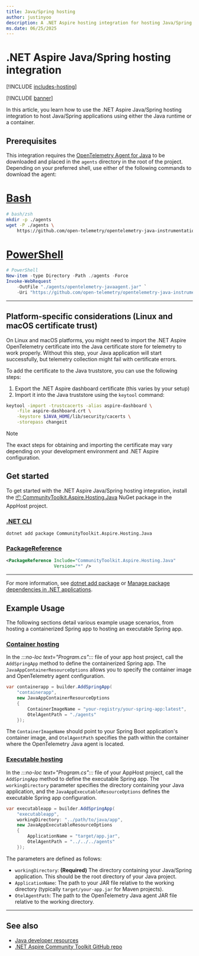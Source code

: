```yaml
---
title: Java/Spring hosting
author: justinyoo
description: A .NET Aspire hosting integration for hosting Java/Spring applications using either the Java runtime or a container.
ms.date: 06/25/2025
---
```


# .NET Aspire Java/Spring hosting integration

[!INCLUDE [includes-hosting](../includes/includes-hosting.md)]

[!INCLUDE [banner](includes/banner.md)]

In this article, you learn how to use the .NET Aspire Java/Spring hosting integration to host Java/Spring applications using either the Java runtime or a container.

## Prerequisites

This integration requires the [OpenTelemetry Agent for Java](https://opentelemetry.io/docs/zero-code/java/agent/) to be downloaded and placed in the `agents` directory in the root of the project. Depending on your preferred shell, use either of the following commands to download the agent:

# [Bash](#tab/bash)

```bash
# bash/zsh
mkdir -p ./agents
wget -P ./agents \
    https://github.com/open-telemetry/opentelemetry-java-instrumentation/releases/latest/download/opentelemetry-javaagent.jar
```

# [PowerShell](#tab/powershell)

```powershell
# PowerShell
New-item -type Directory -Path ./agents -Force
Invoke-WebRequest `
    -OutFile "./agents/opentelemetry-javaagent.jar" `
    -Uri "https://github.com/open-telemetry/opentelemetry-java-instrumentation/releases/latest/download/opentelemetry-javaagent.jar"
```

---

## Platform-specific considerations (Linux and macOS certificate trust)

On Linux and macOS platforms, you might need to import the .NET Aspire OpenTelemetry certificate into the Java certificate store for telemetry to work properly. Without this step, your Java application will start successfully, but telemetry collection might fail with certificate errors.

To add the certificate to the Java truststore, you can use the following steps:

1. Export the .NET Aspire dashboard certificate (this varies by your setup)
1. Import it into the Java truststore using the `keytool` command:

```bash
keytool -import -trustcacerts -alias aspire-dashboard \
    -file aspire-dashboard.crt \
    -keystore $JAVA_HOME/lib/security/cacerts \
    -storepass changeit
```

> [!NOTE]
> The exact steps for obtaining and importing the certificate may vary depending on your development environment and .NET Aspire configuration.

## Get started

To get started with the .NET Aspire Java/Spring hosting integration, install the [📦 CommunityToolkit.Aspire.Hosting.Java](https://nuget.org/packages/CommunityToolkit.Aspire.Hosting.Java) NuGet package in the AppHost project.

### [.NET CLI](#tab/dotnet-cli)

```dotnetcli
dotnet add package CommunityToolkit.Aspire.Hosting.Java
```

### [PackageReference](#tab/package-reference)

```xml
<PackageReference Include="CommunityToolkit.Aspire.Hosting.Java"
                  Version="*" />
```

---

For more information, see [dotnet add package](/dotnet/core/tools/dotnet-add-package) or [Manage package dependencies in .NET applications](/dotnet/core/tools/dependencies).

## Example Usage

The following sections detail various example usage scenarios, from hosting a containerized Spring app to hosting an executable Spring app.

### [Container hosting](#tab/container-hosting)

In the _:::no-loc text="Program.cs":::_ file of your app host project, call the `AddSpringApp` method to define the containerized Spring app. The `JavaAppContainerResourceOptions` allows you to specify the container image and OpenTelemetry agent configuration.

```csharp
var containerapp = builder.AddSpringApp(
    "containerapp",
    new JavaAppContainerResourceOptions
    {
        ContainerImageName = "your-registry/your-spring-app:latest",
        OtelAgentPath = "./agents"
    });
```

The `ContainerImageName` should point to your Spring Boot application's container image, and `OtelAgentPath` specifies the path within the container where the OpenTelemetry Java agent is located.

### [Executable hosting](#tab/executable-hosting)

In the _:::no-loc text="Program.cs":::_ file of your AppHost project, call the `AddSpringApp` method to define the executable Spring app. The `workingDirectory` parameter specifies the directory containing your Java application, and the `JavaAppExecutableResourceOptions` defines the executable Spring app configuration.

```csharp
var executableapp = builder.AddSpringApp(
    "executableapp",
    workingDirectory: "../path/to/java/app",
    new JavaAppExecutableResourceOptions
    {
        ApplicationName = "target/app.jar",
        OtelAgentPath = "../../../agents"
    });
```

The parameters are defined as follows:

- `workingDirectory`: **(Required)** The directory containing your Java/Spring application. This should be the root directory of your Java project.
- `ApplicationName`: The path to your JAR file relative to the working directory (typically `target/your-app.jar` for Maven projects).
- `OtelAgentPath`: The path to the OpenTelemetry Java agent JAR file relative to the working directory.

---

## See also

- [Java developer resources](/java)
- [.NET Aspire Community Toolkit GitHub repo](https://github.com/CommunityToolkit/Aspire)
